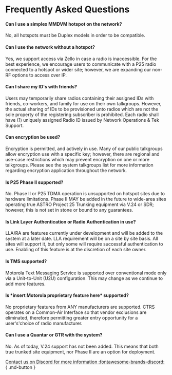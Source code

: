 # Frequently Asked Questions

#### Can I use a simplex MMDVM hotspot on the network?

No, all hotspots must be Duplex models in order to be compatible.

#### Can I use the network without a hotspot?

Yes, we support access via Zello in case a radio is inaccessible. For the best experience, we encourage users to communicate with a P25 radio connected to a hotspot or wider site; however, we are expanding our non-RF options to access over IP.

#### Can I share my ID's with friends?
 Users may temporarily share radios containing their assigned IDs with friends, co-workers, and family for use on their own talkgroups. However, the actual sharing of IDs to be provisioned unto radios which are not the sole property of the registering subscriber is prohibited. Each radio shall have (1) uniquely assigned Radio ID issued by Network Operations & Tek Support.

#### Can encryption be used?

Encryption is permitted, and actively in use. Many of our public talkgroups allow encryption use with a specific key; however, there are regional and use-case restrictions which may prevent encryption on one or more talkgroups. Please see the system talkgroups list for more information regarding encryption application throughout the network.

#### Is P25 Phase II supported?

No. Phase II or P25 TDMA operation is unsupported on hotspot sites due to hardware limitations. Phase II MAY be added in the future to wide-area sites operating true ASTRO Project 25 Trunking equipment via V.24 or SDR; however, this is not set in stone or bound to any guarantees.

#### Is Link Layer Authentication or Radio Authentication in use?

LLA/RA are features currently under development and will be added to the system at a later date. LLA requirement will be on a site by site basis. All sites will support it, but only some will require successful authentication to use. Enabling of this feature is at the discretion of each site owner.

#### Is TMS supported?
Motorola Text Messaging Service is supported over conventional mode only via a Unit-to-Unit (U2U) configuration. This may change as we continue to add more features.

#### Is \*insert Motorola proprietary feature here* supported?
No proprietary features from ANY manufacturers are supported. CTRS operates on a Common-Air Interface so that vendor exclusions are eliminated, therefore permitting greater entry opportunity for a user's'choice of radio manufacturer.

#### Can I use a Quantar or GTR with the system?
No. As of today, V.24 support has not been added. This means that both true trunked site equipment, nor Phase II are an option for deployment.


[Contact us on Discord for more information :fontawesome-brands-discord: ](https://discord.gg/ctrs){ .md-button }